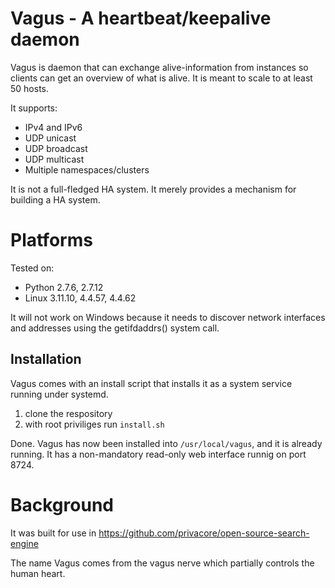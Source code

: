 # Vagus - A heartbeat/keepalive daemon
Vagus is daemon that can exchange alive-information from instances so clients can get an overview of what is alive. It is meant to scale to at least 50 hosts.

It supports:
  * IPv4 and IPv6
  * UDP unicast
  * UDP broadcast
  * UDP multicast
  * Multiple namespaces/clusters

It is not a full-fledged HA system. It merely provides a mechanism for building a HA system.

# Platforms
Tested on:
  * Python 2.7.6, 2.7.12
  * Linux 3.11.10, 4.4.57, 4.4.62

It will not work on Windows because it needs to discover network interfaces and addresses using the getifdaddrs() system call.

## Installation

Vagus comes with an install script that installs it as a system service running under systemd.

1. clone the respository
2. with root priviliges run `install.sh`

Done. Vagus has now been installed into `/usr/local/vagus`, and it is already running.
It has a non-mandatory read-only web interface runnig on port 8724.

# Background
It was built for use in https://github.com/privacore/open-source-search-engine

The name Vagus comes from the vagus nerve which partially controls the human heart.
